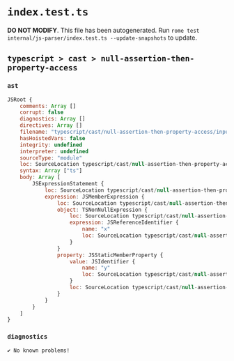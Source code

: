 # `index.test.ts`

**DO NOT MODIFY**. This file has been autogenerated. Run `rome test internal/js-parser/index.test.ts --update-snapshots` to update.

## `typescript > cast > null-assertion-then-property-access`

### `ast`

```javascript
JSRoot {
	comments: Array []
	corrupt: false
	diagnostics: Array []
	directives: Array []
	filename: "typescript/cast/null-assertion-then-property-access/input.ts"
	hasHoistedVars: false
	integrity: undefined
	interpreter: undefined
	sourceType: "module"
	loc: SourceLocation typescript/cast/null-assertion-then-property-access/input.ts 1:0-2:0
	syntax: Array ["ts"]
	body: Array [
		JSExpressionStatement {
			loc: SourceLocation typescript/cast/null-assertion-then-property-access/input.ts 1:0-1:5
			expression: JSMemberExpression {
				loc: SourceLocation typescript/cast/null-assertion-then-property-access/input.ts 1:0-1:4
				object: TSNonNullExpression {
					loc: SourceLocation typescript/cast/null-assertion-then-property-access/input.ts 1:0-1:2
					expression: JSReferenceIdentifier {
						name: "x"
						loc: SourceLocation typescript/cast/null-assertion-then-property-access/input.ts 1:0-1:1 (x)
					}
				}
				property: JSStaticMemberProperty {
					value: JSIdentifier {
						name: "y"
						loc: SourceLocation typescript/cast/null-assertion-then-property-access/input.ts 1:3-1:4 (y)
					}
					loc: SourceLocation typescript/cast/null-assertion-then-property-access/input.ts 1:3-1:4 (y)
				}
			}
		}
	]
}
```

### `diagnostics`

```
✔ No known problems!

```
